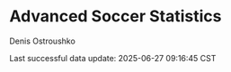 # Advanced Soccer Statistics
Denis Ostroushko

<!-- gfm -->

Last successful data update: 2025-06-27 09:16:45 CST
